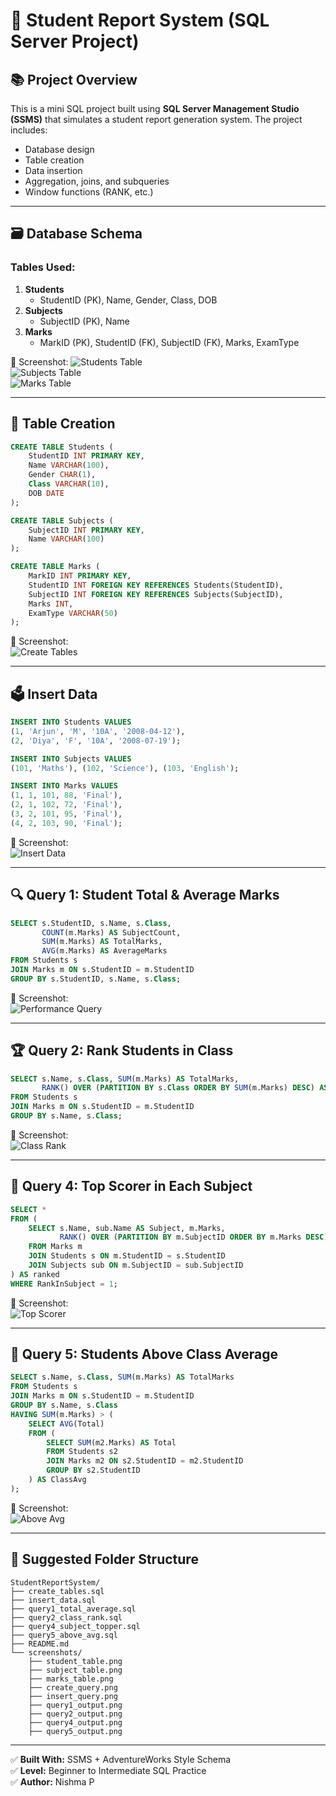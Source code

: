 # 📝 Student Report System (SQL Server Project)

## 📚 Project Overview

This is a mini SQL project built using **SQL Server Management Studio (SSMS)** that simulates a student report generation system. The project includes:
- Database design
- Table creation
- Data insertion
- Aggregation, joins, and subqueries
- Window functions (RANK, etc.)

---

## 🗃️ Database Schema

### Tables Used:
1. **Students**
    - StudentID (PK), Name, Gender, Class, DOB
2. **Subjects**
    - SubjectID (PK), Name
3. **Marks**
    - MarkID (PK), StudentID (FK), SubjectID (FK), Marks, ExamType

📸 Screenshot:
![Students Table](screenshots/student_table.png)  
![Subjects Table](screenshots/subject_table.png)  
![Marks Table](screenshots/marks_table.png)  

---

## 🧱 Table Creation

```sql
CREATE TABLE Students (
    StudentID INT PRIMARY KEY,
    Name VARCHAR(100),
    Gender CHAR(1),
    Class VARCHAR(10),
    DOB DATE
);

CREATE TABLE Subjects (
    SubjectID INT PRIMARY KEY,
    Name VARCHAR(100)
);

CREATE TABLE Marks (
    MarkID INT PRIMARY KEY,
    StudentID INT FOREIGN KEY REFERENCES Students(StudentID),
    SubjectID INT FOREIGN KEY REFERENCES Subjects(SubjectID),
    Marks INT,
    ExamType VARCHAR(50)
);
```

📸 Screenshot:  
![Create Tables](screenshots/create_query.png)

---

## 🗳️ Insert Data

```sql
INSERT INTO Students VALUES
(1, 'Arjun', 'M', '10A', '2008-04-12'),
(2, 'Diya', 'F', '10A', '2008-07-19');

INSERT INTO Subjects VALUES
(101, 'Maths'), (102, 'Science'), (103, 'English');

INSERT INTO Marks VALUES
(1, 1, 101, 88, 'Final'),
(2, 1, 102, 72, 'Final'),
(3, 2, 101, 95, 'Final'),
(4, 2, 103, 90, 'Final');
```

📸 Screenshot:  
![Insert Data](screenshots/insert_query.png)

---

## 🔍 Query 1: Student Total & Average Marks

```sql
SELECT s.StudentID, s.Name, s.Class,
       COUNT(m.Marks) AS SubjectCount,
       SUM(m.Marks) AS TotalMarks,
       AVG(m.Marks) AS AverageMarks
FROM Students s
JOIN Marks m ON s.StudentID = m.StudentID
GROUP BY s.StudentID, s.Name, s.Class;
```

📸 Screenshot:  
![Performance Query](screenshots/query1_output.png)

---

## 🏆 Query 2: Rank Students in Class

```sql
SELECT s.Name, s.Class, SUM(m.Marks) AS TotalMarks,
       RANK() OVER (PARTITION BY s.Class ORDER BY SUM(m.Marks) DESC) AS ClassRank
FROM Students s
JOIN Marks m ON s.StudentID = m.StudentID
GROUP BY s.Name, s.Class;
```

📸 Screenshot:  
![Class Rank](screenshots/query2_output.png)

---

## 🥇 Query 4: Top Scorer in Each Subject

```sql
SELECT *
FROM (
    SELECT s.Name, sub.Name AS Subject, m.Marks,
           RANK() OVER (PARTITION BY m.SubjectID ORDER BY m.Marks DESC) AS RankInSubject
    FROM Marks m
    JOIN Students s ON m.StudentID = s.StudentID
    JOIN Subjects sub ON m.SubjectID = sub.SubjectID
) AS ranked
WHERE RankInSubject = 1;
```

📸 Screenshot:  
![Top Scorer](screenshots/query4_output.png)

---

## 🎯 Query 5: Students Above Class Average

```sql
SELECT s.Name, s.Class, SUM(m.Marks) AS TotalMarks
FROM Students s
JOIN Marks m ON s.StudentID = m.StudentID
GROUP BY s.Name, s.Class
HAVING SUM(m.Marks) > (
    SELECT AVG(Total)
    FROM (
        SELECT SUM(m2.Marks) AS Total
        FROM Students s2
        JOIN Marks m2 ON s2.StudentID = m2.StudentID
        GROUP BY s2.StudentID
    ) AS ClassAvg
);
```

📸 Screenshot:  
![Above Avg](screenshots/query5_output.png)

---

## 📂 Suggested Folder Structure

```
StudentReportSystem/
├── create_tables.sql
├── insert_data.sql
├── query1_total_average.sql
├── query2_class_rank.sql
├── query4_subject_topper.sql
├── query5_above_avg.sql
├── README.md
└── screenshots/
    ├── student_table.png
    ├── subject_table.png
    ├── marks_table.png
    ├── create_query.png
    ├── insert_query.png
    ├── query1_output.png
    ├── query2_output.png
    ├── query4_output.png
    ├── query5_output.png
```

---

✅ **Built With:** SSMS + AdventureWorks Style Schema  
✅ **Level:** Beginner to Intermediate SQL Practice  
✅ **Author:** Nishma P
